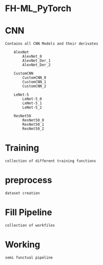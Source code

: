 # FH-ML_PyTorch

# CNN 

    Contains all CNN Models and their derivates

        AlexNet
            AlexNet_0
            AlexNet_Der_1
            AlexNet_Der_2
            
        CustomCNN
            CustomCNN_0
            CustomCNN_1
            CustomCNN_2
            
        LeNet-5
            LeNet-5_0
            LeNet-5_1
            LeNet-5_2
            
        ResNet50
            ResNet50_0
            ResNet50_1
            ResNet50_2

# Training 

    collection of different training functions

# preprocess 

    dataset creation 

# Fill Pipeline

    collection of workfiles 

# Working 

    semi functual pipeline

    
